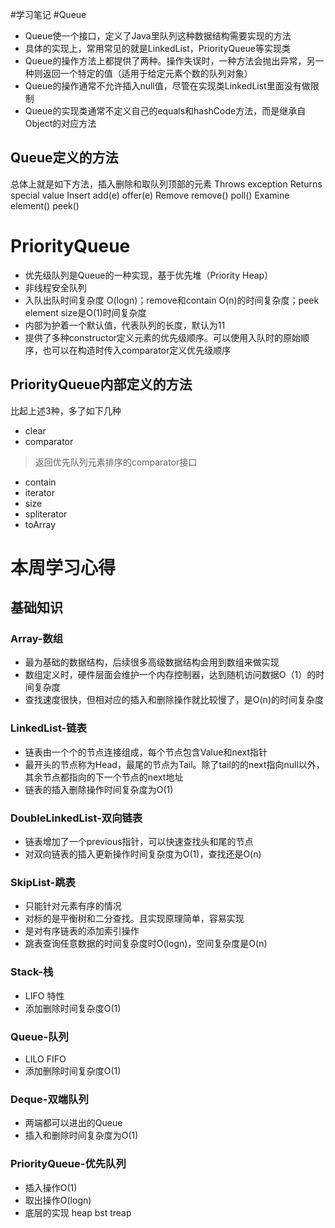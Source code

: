 #学习笔记
#Queue
- Queue使一个接口，定义了Java里队列这种数据结构需要实现的方法
- 具体的实现上，常用常见的就是LinkedList，PriorityQueue等实现类
- Queue的操作方法上都提供了两种。操作失误时，一种方法会抛出异常，另一种则返回一个特定的值（适用于给定元素个数的队列对象）
- Queue的操作通常不允许插入null值，尽管在实现类LinkedList里面没有做限制
- Queue的实现类通常不定义自己的equals和hashCode方法，而是继承自Object的对应方法

## Queue定义的方法
总体上就是如下方法，插入删除和取队列顶部的元素
	Throws exception	Returns special value
Insert	add(e)	offer(e)
Remove	remove()	poll()
Examine	element()	peek()

# PriorityQueue
- 优先级队列是Queue的一种实现，基于优先堆（Priority Heap）
- 非线程安全队列
- 入队出队时间复杂度 O(logn)；remove和contain O(n)的时间复杂度；peek element size是O(1)时间复杂度
- 内部为护着一个默认值，代表队列的长度，默认为11
- 提供了多种constructor定义元素的优先级顺序。可以使用入队时的原始顺序，也可以在构造时传入comparator定义优先级顺序

## PriorityQueue内部定义的方法
比起上述3种，多了如下几种
- clear
- comparator
> 返回优先队列元素排序的comparator接口
- contain
- iterator
- size
- spliterator
- toArray




# 本周学习心得
## 基础知识
### Array-数组
- 最为基础的数据结构，后续很多高级数据结构会用到数组来做实现
- 数组定义时，硬件层面会维护一个内存控制器，达到随机访问数据O（1）的时间复杂度
- 查找速度很快，但相对应的插入和删除操作就比较慢了，是O(n)的时间复杂度

### LinkedList-链表
- 链表由一个个的节点连接组成，每个节点包含Value和next指针
- 最开头的节点称为Head，最尾的节点为Tail。除了tail的的next指向null以外，其余节点都指向的下一个节点的next地址
- 链表的插入删除操作时间复杂度为O(1)

### DoubleLinkedList-双向链表
- 链表增加了一个previous指针，可以快速查找头和尾的节点
- 对双向链表的插入更新操作时间复杂度为O(1)，查找还是O(n)

### SkipList-跳表
- 只能针对元素有序的情况
- 对标的是平衡树和二分查找。且实现原理简单，容易实现
- 是对有序链表的添加索引操作
- 跳表查询任意数据的时间复杂度时O(logn)，空间复杂度是O(n)

### Stack-栈
- LIFO 特性
- 添加删除时间复杂度O(1)

### Queue-队列
- LILO FIFO
- 添加删除时间复杂度O(1)

### Deque-双端队列
- 两端都可以进出的Queue
- 插入和删除时间复杂度为O(1)

### PriorityQueue-优先队列
- 插入操作O(1)
- 取出操作O(logn)
- 底层的实现 heap bst treap 


